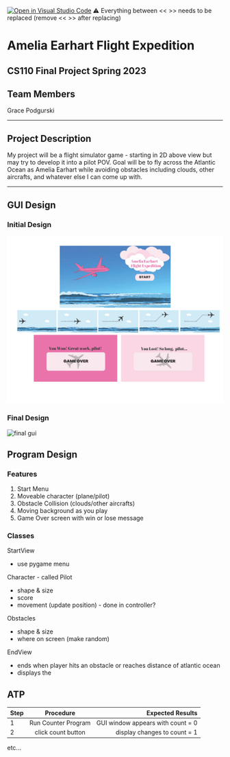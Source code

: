 [![Open in Visual Studio Code](https://classroom.github.com/assets/open-in-vscode-718a45dd9cf7e7f842a935f5ebbe5719a5e09af4491e668f4dbf3b35d5cca122.svg)](https://classroom.github.com/online_ide?assignment_repo_id=10847113&assignment_repo_type=AssignmentRepo)
:warning: Everything between << >> needs to be replaced (remove << >> after replacing)

# Amelia Earhart Flight Expedition
## CS110 Final Project  Spring 2023

## Team Members

Grace Podgurski

***

## Project Description

My project will be a flight simulator game - starting in 2D above view but may try to develop it into a pilot POV. Goal will be to fly across the Atlantic Ocean as Amelia Earhart while avoiding obstacles including clouds, other aircrafts, and whatever else I can come up with.

***    

## GUI Design

### Initial Design

![initial gui](assets/gui.jpg)

### Final Design

![final gui](assets/finalgui.jpg)

## Program Design

### Features

1. Start Menu
2. Moveable character (plane/pilot)
3. Obstacle Collision (clouds/other aircrafts)
4. Moving background as you play
5. Game Over screen with win or lose message

### Classes
StartView 
- use pygame menu

Character - called  Pilot
- shape & size
-  score
- movement (update position) - done in controller?

Obstacles
- shape & size
- where on screen (make random)

EndView 
- ends when player hits an obstacle or reaches distance of atlantic ocean 
- displays the 

## ATP

| Step                 |Procedure             |Expected Results                   |
|----------------------|:--------------------:|----------------------------------:|
|  1                   | Run Counter Program  |GUI window appears with count = 0  |
|  2                   | click count button   | display changes to count = 1      |
etc...

<!-- sources used for assistance: https://opensource.com/article/18/4/easy-2d-game-creation-python-and-arcade -->
